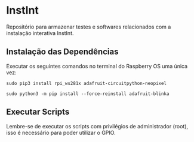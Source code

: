 # InstInt

Repositório para armazenar testes e softwares relacionados com a instalação interativa InstInt.

## Instalação das Dependências

Executar os seguintes comandos no terminal do Raspberry OS uma única vez:

```
sudo pip3 install rpi_ws281x adafruit-circuitpython-neopixel

sudo python3 -m pip install --force-reinstall adafruit-blinka
```

## Executar Scripts

Lembre-se de executar os scripts com privilégios de administrador (root), isso é necessário para poder utilizar o GPIO.